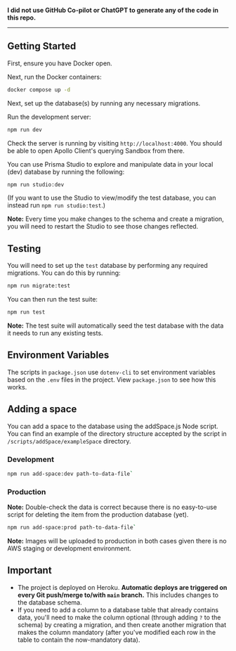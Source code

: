 **I did not use GitHub Co-pilot or ChatGPT to generate any of the code in this repo.**

---

## Getting Started

First, ensure you have Docker open.

Next, run the Docker containers:

```bash
docker compose up -d
```

Next, set up the database(s) by running any necessary migrations.

Run the development server:

```bash
npm run dev
```

Check the server is running by visiting `http://localhost:4000`. You should be able to open Apollo Client's querying Sandbox from there.

You can use Prisma Studio to explore and manipulate data in your local (dev) database by running the following:

```bash
npm run studio:dev
```

(If you want to use the Studio to view/modify the test database, you can instead run `npm run studio:test`.)

**Note:** Every time you make changes to the schema and create a migration, you will need to restart the Studio to see those changes reflected.

## Testing

You will need to set up the `test` database by performing any required migrations. You can do this by running:

```bash
npm run migrate:test
```

You can then run the test suite:

```bash
npm run test
```

**Note:** The test suite will automatically seed the test database with the data it needs to run any existing tests.

## Environment Variables

The scripts in `package.json` use `dotenv-cli` to set environment variables based on the `.env` files in the project. View `package.json` to see how this works.

## Adding a space

You can add a space to the database using the addSpace.js Node script. You can find an example of the directory structure accepted by the script in `/scripts/addSpace/exampleSpace` directory.

### Development

```bash
npm run add-space:dev path-to-data-file`
```

### Production

**Note:** Double-check the data is correct because there is no easy-to-use script for deleting the item from the production database (yet).

```bash
npm run add-space:prod path-to-data-file`
```

**Note:** Images will be uploaded to production in both cases given there is no AWS staging or development environment.

## Important

* The project is deployed on Heroku. **Automatic deploys are triggered on every Git push/merge to/with `main` branch.** This includes changes to the database schema.
* If you need to add a column to a database table that already contains data, you'll need to make the column optional (through adding `?` to the schema) by creating a migration, and then create another migration that makes the column mandatory (after you've modified each row in the table to contain the now-mandatory data).
